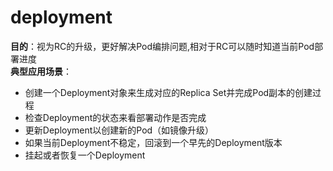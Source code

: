 # deployment

**目的**：视为RC的升级，更好解决Pod编排问题,相对于RC可以随时知道当前Pod部署进度<br>
**典型应用场景**：
* 创建一个Deployment对象来生成对应的Replica Set并完成Pod副本的创建过程
* 检查Deployment的状态来看部署动作是否完成
* 更新Deployment以创建新的Pod（如镜像升级）
* 如果当前Deployment不稳定，回滚到一个早先的Deployment版本
* 挂起或者恢复一个Deployment
